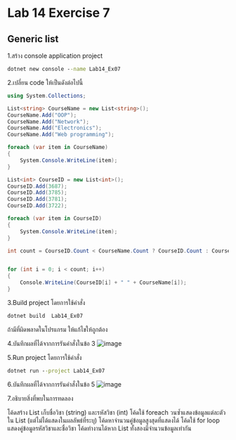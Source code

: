 # Lab 14 Exercise 7

## Generic list

1.สร้าง console application project

```cmd
dotnet new console --name Lab14_Ex07
```

2.เปลี่ยน code ให้เป็นดังต่อไปนี้

```cs
using System.Collections;

List<string> CourseName = new List<string>();
CourseName.Add("OOP");
CourseName.Add("Network");
CourseName.Add("Electronics");
CourseName.Add("Web programming");

foreach (var item in CourseName)
{
    System.Console.WriteLine(item);
}

List<int> CourseID = new List<int>();
CourseID.Add(3687);
CourseID.Add(3785);
CourseID.Add(3781);
CourseID.Add(3722);

foreach (var item in CourseID)
{
    System.Console.WriteLine(item);
}

int count = CourseID.Count < CourseName.Count ? CourseID.Count : CourseName.Count;


for (int i = 0; i < count; i++)
{
    Console.WriteLine(CourseID[i] + " " + CourseName[i]);
}
```

3.Build project โดยการใช้คำสั่ง

```cmd
dotnet build  Lab14_Ex07
```

ถ้ามีที่ผิดพลาดในโปรแกรม ให้แก้ไขให้ถูกต้อง

4.บันทึกผลที่ได้จากการรันคำสั่งในข้อ 3
![image](https://github.com/AnchisaPhetnoi/03376836-OOP-2566-Lab-14/assets/144197034/b7cd494f-a000-43cd-a7b5-80aa28f1849f)

5.Run project โดยการใช้คำสั่ง

```cmd
dotnet run --project Lab14_Ex07
```

6.บันทึกผลที่ได้จากการรันคำสั่งในข้อ 5
![image](https://github.com/AnchisaPhetnoi/03376836-OOP-2566-Lab-14/assets/144197034/e2704685-fe60-4590-a70d-76d4905f3d0d)

7.อธิบายสิ่งที่พบในการทดลอง

โค้ดสร้าง List เก็บชื่อวิชา (string) และรหัสวิชา (int)
โค้ดใช้ foreach วนซ้ำแสดงข้อมูลแต่ละตัวใน List (แต่ไม่ได้แสดงในผลลัพธ์ที่ระบุ)
โค้ดหาจำนวนคู่ข้อมูลสูงสุดที่แสดงได้
โค้ดใช้ for loop แสดงคู่ข้อมูลรหัสวิชาและชื่อวิชา
โค้ดทำงานได้หาก List ทั้งสองมีจำนวนข้อมูลเท่ากัน

